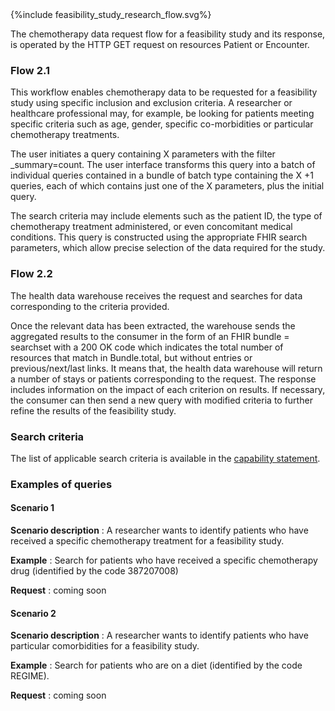 <div>{%include feasibility_study_research_flow.svg%}</div>

The chemotherapy data request flow for a feasibility study and its response, is operated by the HTTP GET request on resources Patient or Encounter.

### Flow 2.1

This workflow enables chemotherapy data to be requested for a feasibility study using specific inclusion and exclusion criteria. A researcher or healthcare professional may, for example, be looking for patients meeting specific criteria such as age, gender, specific co-morbidities or particular chemotherapy treatments.

The user initiates a query containing X parameters with the filter _summary=count. The user interface transforms this query into a batch of individual queries contained in a bundle of batch type containing the X +1 queries, each of which contains just one of the X parameters, plus the initial query.

The search criteria may include elements such as the patient ID, the type of chemotherapy treatment administered, or even concomitant medical conditions. This query is constructed using the appropriate FHIR search parameters, which allow precise selection of the data required for the study.

### Flow 2.2

The health data warehouse receives the request and searches for data corresponding to the criteria provided.

Once the relevant data has been extracted, the warehouse sends the aggregated results to the consumer in the form of an FHIR bundle = searchset with a 200 OK code which indicates the total number of resources that match in Bundle.total, but without entries or previous/next/last links. It means that, the health data warehouse will return a number of stays or patients corresponding to the request. The response includes information on the impact of each criterion on results. If necessary, the consumer can then send a new query with modified criteria to further refine the results of the feasibility study.



### Search criteria

The list of applicable search criteria is available in the [capability statement](https://oncofair.github.io/FHIR-ImplementationGuide-Article/update-mapping-pn13/ig/artifacts.html#behavior-capability-statements).


### Examples of queries

#### Scenario 1

__Scenario description__ : A researcher wants to identify patients who have received a specific chemotherapy treatment for a feasibility study.

__Example__ : Search for patients who have received a specific chemotherapy drug (identified by the code 387207008) 

__Request__ : coming soon

#### Scenario 2

__Scenario description__ : A researcher wants to identify patients who have particular comorbidities for a feasibility study.

__Example__ : Search for patients who are on a diet (identified by the code REGIME).

__Request__ : coming soon

